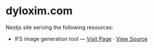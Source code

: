 # dyloxim.com

Nextjs site serving the following resources: 

* IFS image generation tool — <a href="https://dyloxim.com/IFS">Visit Page</a> · <a href="https://github.com/dyloxim/site/tree/main/src/IFS">View Source</a>
